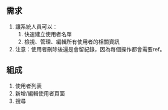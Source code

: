 ## 需求

1. 讓系統人員可以：
    1. 快速建立使用者名單
    2. 檢視、管理、編輯所有使用者的相關資訊
2. 注意：使用者刪除後還是會留紀錄，因為每個操作都會需要ref。

## 組成

1. 使用者列表
2. 新增/編輯使用者頁面
3. 搜尋